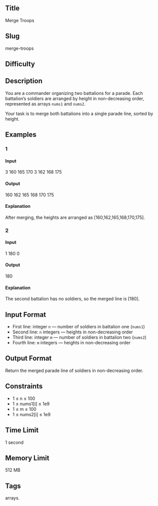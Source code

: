 ## Title

Merge Troops

## Slug

merge-troops

## Difficulty


## Description

You are a commander organizing two battalions for a parade. Each battalion’s soldiers are arranged by height in non-decreasing order, represented as arrays `nums1` and `nums2`.  

Your task is to merge both battalions into a single parade line, sorted by height.




## Examples

### 1

#### Input

3
160 165 170
3
162 168 175

#### Output

160 162 165 168 170 175

#### Explanation

After merging, the heights are arranged as [160,162,165,168,170,175].


### 2

#### Input

1
180
0

#### Output

180

#### Explanation

The second battalion has no soldiers, so the merged line is [180].


## Input Format  

- First line: integer `n` — number of soldiers in battalion one (`nums1`)  
- Second line: `n` integers — heights in non-decreasing order  
- Third line: integer `m` — number of soldiers in battalion two (`nums2`)  
- Fourth line: `m` integers — heights in non-decreasing order  


## Output Format  

Return the merged parade line of soldiers in non-decreasing order.


## Constraints  

- 1 ≤ n ≤ 100  
- 1 ≤ nums1[i] ≤ 1e9  
- 1 ≤ m ≤ 100  
- 1 ≤ nums2[i] ≤ 1e9  

## Time Limit

1 second

## Memory Limit

512 MB

## Tags

arrays.
